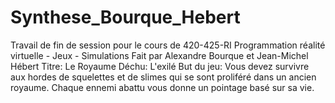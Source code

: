 # Synthese_Bourque_Hebert
Travail de fin de session pour le cours de 420-425-RI Programmation réalité virtuelle - Jeux - Simulations
Fait par Alexandre Bourque et Jean-Michel Hébert
Titre: Le Royaume Déchu: L'exilé
But du jeu: Vous devez survivre aux hordes de squelettes et de slimes qui se sont proliféré dans un ancien royaume. Chaque ennemi abattu vous donne un pointage basé sur sa vie.
